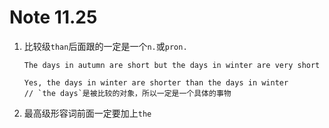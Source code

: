 # Note 11.25

1. 比较级`than`后面跟的一定是一个`n.`或`pron.`

   ```
   The days in autumn are short but the days in winter are very short

   Yes, the days in winter are shorter than the days in winter
   // `the days`是被比较的对象，所以一定是一个具体的事物
   ```

2. 最高级形容词前面一定要加上`the`
